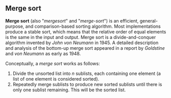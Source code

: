 ## Merge sort

**Merge sort** (also "_mergesort_" and "_merge-sort_") is an efficient,
general-purpose, and comparison-based sorting algorithm.
Most implementations produce a stable sort, which means that the relative order
of equal elements is the same in the input and output. Merge sort is a
divide-and-conquer algorithm invented by _John von Neumann_ in 1945.
A detailed description and analysis of the bottom-up merge sort appeared in a report
by _Goldstine_ and _von Neumann_ as early as 1948.

Conceptually, a _merge sort_ works as follows:
1. Divide the unsorted list into $n$ sublists, each containing one element (a list of one element is considered sorted).
2. Repeatedly merge sublists to produce new sorted sublists until there is only one sublist remaining. This will be the sorted list.
